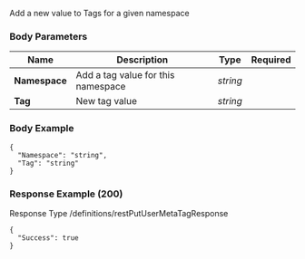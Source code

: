 






 
Add a new value to Tags for a given namespace  


### Body Parameters

Name | Description | Type | Required
---|---|---|---
**Namespace** | Add a tag value for this namespace | _string_ |   
**Tag** | New tag value | _string_ |   


### Body Example
```
{
  "Namespace": "string",
  "Tag": "string"
}
```






### Response Example (200)
Response Type /definitions/restPutUserMetaTagResponse

```
{
  "Success": true
}
```


